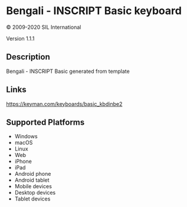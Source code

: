 Bengali - INSCRIPT Basic keyboard
==============

© 2009-2020 SIL International

Version 1.1.1

Description
-----------

Bengali - INSCRIPT Basic generated from template

Links
-----
https://keyman.com/keyboards/basic_kbdinbe2

Supported Platforms
-------------------
 * Windows
 * macOS
 * Linux
 * Web
 * iPhone
 * iPad
 * Android phone
 * Android tablet
 * Mobile devices
 * Desktop devices
 * Tablet devices

